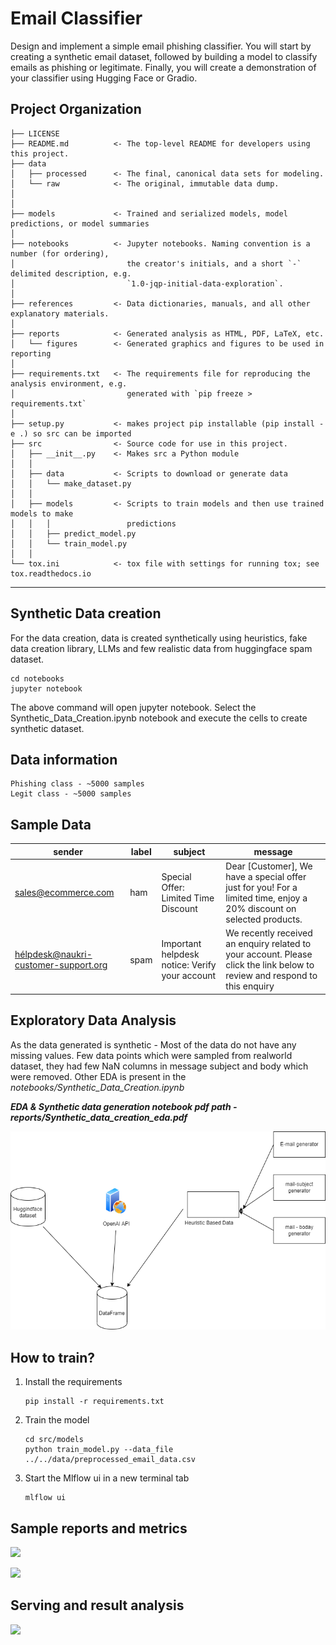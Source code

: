Email Classifier
==============================

Design and implement a simple email phishing classifier. You
will start by creating a synthetic email dataset, followed by building a model to classify emails
as phishing or legitimate. Finally, you will create a demonstration of your classifier using
Hugging Face or Gradio.

Project Organization
------------

    ├── LICENSE
    ├── README.md          <- The top-level README for developers using this project.
    ├── data
    │   ├── processed      <- The final, canonical data sets for modeling.
    │   └── raw            <- The original, immutable data dump.
    │
    │
    ├── models             <- Trained and serialized models, model predictions, or model summaries
    │
    ├── notebooks          <- Jupyter notebooks. Naming convention is a number (for ordering),
    │                         the creator's initials, and a short `-` delimited description, e.g.
    │                         `1.0-jqp-initial-data-exploration`.
    │
    ├── references         <- Data dictionaries, manuals, and all other explanatory materials.
    │
    ├── reports            <- Generated analysis as HTML, PDF, LaTeX, etc.
    │   └── figures        <- Generated graphics and figures to be used in reporting
    │
    ├── requirements.txt   <- The requirements file for reproducing the analysis environment, e.g.
    │                         generated with `pip freeze > requirements.txt`
    │
    ├── setup.py           <- makes project pip installable (pip install -e .) so src can be imported
    ├── src                <- Source code for use in this project.
    │   ├── __init__.py    <- Makes src a Python module
    │   │
    │   ├── data           <- Scripts to download or generate data
    │   │   └── make_dataset.py
    │   │
    │   ├── models         <- Scripts to train models and then use trained models to make
    │   │   │                 predictions
    │   │   ├── predict_model.py
    │   │   └── train_model.py
    │   │
    └── tox.ini            <- tox file with settings for running tox; see tox.readthedocs.io


--------

## Synthetic Data creation
For the data creation, data is created synthetically using heuristics, fake data creation library, LLMs and few realistic data from huggingface spam dataset.

```commandline
cd notebooks
jupyter notebook
```
The above command will open jupyter notebook. Select the Synthetic_Data_Creation.ipynb notebook and execute the cells to create synthetic dataset.

## Data information

```commandline
Phishing class - ~5000 samples
Legit class - ~5000 samples
```

## Sample Data

| sender                                | label | subject                              | message                                                                                                                                                                                                                                                                                                                                         |
|---------------------------------------|-------|--------------------------------------|-------------------------------------------------------------------------------------------------------------------------------------------------------------------------------------------------------------------------------------------------------------------------------------------------------------------------------------------------|
| sales@ecommerce.com                   | ham   | Special Offer: Limited Time Discount | Dear [Customer], We have a special offer just for you! For a limited time, enjoy a 20% discount on selected products.|
| hélpdesk@naukri-customer-support.org  | spam | Important helpdesk notice: Verify your account| We recently received an enquiry related to your account. Please click the link below to review and respond to this enquiry|


## Exploratory Data Analysis

As the data generated is synthetic - Most of the data do not have any missing values. Few data points which were sampled from realworld dataset, they had few NaN columns in message subject and body which were removed.
Other EDA is present in the _notebooks/Synthetic_Data_Creation.ipynb_

**_EDA & Synthetic data generation notebook pdf path - reports/Synthetic_data_creation_eda.pdf_**

![](reports/synthetic_data.png)

## How to train?
1. Install the requirements
    ```commandline
   pip install -r requirements.txt
   ```
2. Train the model
    ```
   cd src/models
   python train_model.py --data_file ../../data/preprocessed_email_data.csv
   ```
3. Start the Mlflow ui in a new terminal tab
    ```
   mlflow ui
   ```

## Sample reports and metrics
   ![](reports/figures/LogisticRegression_1_confusion_matrix.png)

   ![](reports/sample_run.jpg)

## Serving and result analysis
   ![](reports/model_miss_classification.jpg)
